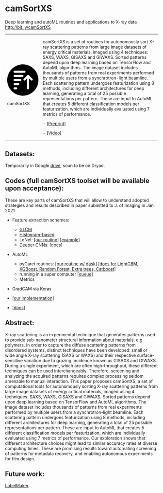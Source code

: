 # camSortXS
Deep learning and autoML routines and applications to X-ray data
http://bit.ly/camSortXS


<table border="0">
 <tr>
    <td><a href"http://bit.ly/camSortXS"><img src="https://github.com/dani-lbnl/camSortXS/blob/main/camSortXS.png" width="600"></a>
<p>     camSortXS
    </td>
    <td>
       <p>
        camSortXS is a set of routines for autonomously sort X-ray scattering patterns from large image datasets of energy critical materials, imaged using 4 techniques: SAXS, WAXS, GISAXS and GIWAXS. Sorted patterns depend upon deep learning based on TensorFlow and AutoML algorithms. The image dataset includes thousands of patterns from real experiments performed by multiple users from a synchrotron-light beamline. Each scattering pattern undergoes featurization using 8 methods, including different architectures for deep learning, generating a total of 25 possible representations per pattern. These are input to AutoML that creates 5 different classification models per featurization, which are individually evaluated using 7 metrics of performance. 
       <p>
      - <a href="https://github.com/dani-lbnl/techwomen/blob/main/Techwomen2021_lesson1.pdf">[Preprint]</a>
       <p>
      - <a href="https://github.com/dani-lbnl/techwomen/blob/main/Techwomen2021_lesson1.pdf">[Video]</a>
      </td>
 </tr>
</table>

## Datasets:
Temporarily in Google [drive](https://drive.google.com/drive/folders/1Tq9nKdz7W1l-5lFxNvbTPuTV2F1zGi8F?usp=sharing), soon to be on Dryad.

## Codes (full camSortXS toolset will be available upon acceptance):
These are key parts of camSortXS that will allow to understand adopted strategies and results described in paper submitted to J. of Imaging in Jan 2021

- Feature extraction schemes:
  - [GLCM](https://scikit-image.org/docs/dev/auto_examples/features_detection/plot_glcm.html)
  - [Histogram-based](https://github.com/dani-lbnl/camSortXS/blob/main/histogram.py)
  - LeNet: [[our routine]](flavio) [[example]](https://github.com/s-miramontes/ISVC2019)
  - Deeper CNNs: [[docs]](https://keras.io/api/applications)

- AutoML
  - pyCaret routines: [[our routine w/ dask]](https://github.com/dani-lbnl/camSortXS/blob/main/paralleldask.py) [[docs for LightGBM, XGBoost, Random Forest, Extra trees, Catboost]](https://pycaret.org/predict-model/)
  - running in a super computer [[queue]](automl_nersc_job.q) 
  - Metrics  

- GradCAM via Keras
 - [[our implementation]](flavio)
 - [[docs]](https://keras.io/examples/vision/grad_cam/)

## Abstract:
X-ray scattering is an experimental technique that generates patterns used to provide sub-nanometer structural information about materials, e.g. polymers. In order to capture the diffuse scattering patterns from disordered systems, distinct techniques have been developed: small or wide angle X-ray scattering (SAXS or WAXS) and their respective surface-sensitive variation due to grazing incidence known as GISAXS and GIWAXS. During a single experiment, which are often high-throughput, these different techniques can be used interchangeably. Therefore, screening and analyzing the acquired patterns requires complex processing seldom amenable to manual interaction. This paper proposes camSortXS, a set of computational tools for autonomously sorting X-ray scattering patterns from large image datasets of energy critical materials, imaged using 4 techniques: SAXS, WAXS, GISAXS and GIWAXS. Sorted patterns depend upon deep learning based on TensorFlow and AutoML algorithms. The image dataset includes thousands of patterns from real experiments performed by multiple users from a synchrotron-light beamline. Each scattering pattern undergoes featurization using 8 methods, including different architectures for deep learning, generating a total of 25 possible representations per pattern. These are input to AutoML that creates 5 different classification models per featurization, which are individually evaluated using 7 metrics of performance. Our exploration shows that different architecture choices might lead to similar accuracy rates at diverse computing times. These are promising results toward automating screening of patterns for metadata recovery, and enabling autonomous experiments for film design.

## Future work:
[LabelMaker](https://github.com/ahexemer/LabelMaker)
